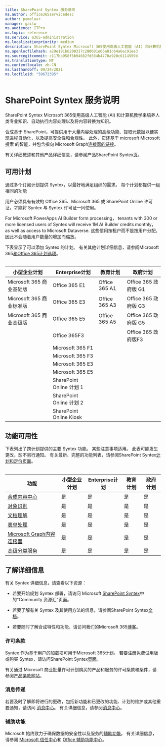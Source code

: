 ```yaml
---
title: SharePoint Syntex 服务说明
ms.author: office365servicedesc
author: pamelaar
manager: gailw
ms.audience: ITPro
ms.topic: reference
ms.service: o365-administration
ms.localizationpriority: medium
description: SharePoint Syntex Microsoft 365使用高级人工智能 (AI) 和计算机教学来培养人类专业知识、自动执行内容处理以及将内容转换为知识。
ms.openlocfilehash: a29e191b6200317c280601e66a01c64a6ec91ee3
ms.sourcegitcommit: c117bb958f5b94682fd384b4770a920c6114559b
ms.translationtype: MT
ms.contentlocale: zh-CN
ms.lasthandoff: 09/24/2021
ms.locfileid: "59672395"
---
```

# <a name="sharepoint-syntex-service-description"></a>SharePoint Syntex 服务说明 

SharePoint Syntex Microsoft 365使用高级人工智能 (AI) 和计算机教学来培养人类专业知识、自动执行内容处理以及将内容转换为知识。

合成基于 SharePoint，可提供用于大量内容处理的高级功能、提取元数据以便实现进程自动化，以及提高安全性和合规性。 此外，它还基于 microsoft Microsoft 搜索 的智能，并包含指向 Microsoft Graph[连接器的链接](/microsoftsearch/connectors-overview)。

有关详细概述和其他产品详细信息，请参阅产品SharePoint Syntex[页](https://aka.ms/sharepointsyntex)。

## <a name="available-plans"></a>可用计划

通过多个订阅计划提供 Syntex，以最好地满足组织的需求。 每个计划都提供一组相同的功能

用户必须具有有效的 Office 365、Microsoft 365 或 SharePoint Online 许可证，才能将 Syntex 与 Syntex 许可证一同使用。

For Microsoft PowerApps AI Builder form processing， tenants with 300 or more licensed users of Syntex will receive 1M AI Builder credits monthly， as well as access to Microsoft Dataverse. 这些信用按租户而不是按用户分配，因此不会随着用户数量的增加而缩放。

下表显示了可以添加 Syntex 的计划。 有关其他计划详细信息，请参阅Microsoft 365[和Office 365计划选项](../office-365-platform-service-description/office-365-plan-options.md)。<br><br>


| 小型企业计划            | Enterprise计划         | 教育计划     | 政府计划         |
| ------------------------------- | ------------------------ | ------------------- | ------------------------ |
| Microsoft 365 商业基础版    | Office 365 E1            | Office 365 A1       | Office 365 政府版 G1 |
| Microsoft 365 商业标准版 | Office 365 E3            | Office 365 A3       | Office 365 政府版 G3 |
| Microsoft 365 商业高级版  | Office 365 E5            | Office 365 A5       | Office 365 政府版 G5 |
|                                 | Office 365F3            |                     | Office 365 政府版F3 |
|                                 | Microsoft 365 F1         |                     |                          |
|                                 | Microsoft 365 F3         |                     |                          |
|                                 | Microsoft 365 E3         |                     |                          |
|                                 | Microsoft 365 E5         |                     |                          |
|                                 | SharePoint Online 计划 1 |                     |                          |
|                                 | SharePoint Online 计划 2 |                     |                          |
|                                 | SharePoint Online Kiosk  |                     |                          |

## <a name="feature-availability"></a>功能可用性

下表列出了跨计划提供的主要 Syntex 功能。 某些注意事项适用。 此表可能发生更改，恕不另行通知。 有关最新、完整的功能列表，请参阅SharePoint Syntex[计划和定价页面](https://www.microsoft.com/microsoft-365/enterprise/sharepoint-syntex)。<br><br>

| 功能 | 小型企业计划 | Enterprise计划 | 教育计划 | 政府计划 |
|--|--|--|--|--|
| [合成内容中心](sharepoint-syntex-features.md#syntex-content-center) | 是 | 是 | 是 | 是 |
| [对象识别](sharepoint-syntex-features.md#object-recognition) | 是 | 是 | 是 | 是 |
| [文档理解](sharepoint-syntex-features.md#document-understanding) | 是 | 是 | 是 | 是 |
| [表单处理](sharepoint-syntex-features.md#form-processing) | 是 | 是 | 是 | 是 |
| [Microsoft Graph内容连接器](sharepoint-syntex-features.md#microsoft-graph-content-connectors) | 是 | 是 | 是 | 是 |
| [高级分类服务](sharepoint-syntex-features.md#advanced-taxonomy-services) | 是 | 是 | 是 | 是 |

## <a name="learn-more"></a>了解详细信息

有关 Syntex 详细信息，请查看以下资源：

  - 若要开始规划 Syntex 部署，请访问 Microsoft [SharePoint Syntex](https://resources.techcommunity.microsoft.com/sharepoint-syntex/)中的"Community 资源汇"页面。

  - 若要了解有关 Syntex 及其使用方法的信息，请参阅SharePoint Syntex[文档](/microsoft-365/contentunderstanding/)。

  - 若要随时了解合成特性和功能，请访问我们的Microsoft 365[博客](https://go.microsoft.com/fwlink/?linkid=2084915)。

### <a name="licensing-terms"></a>许可条款

Syntex 作为基于用户的加载项可用于Microsoft 365计划。 若要注册免费试用版或购买 Syntex，请访问SharePoint Syntex[页面](https://aka.ms/sharepointsyntex)。

有关通过 Microsoft 商业批量许可计划购买的产品和服务的许可条款和条件，请参阅[产品条款网站](https://www.microsoft.com/licensing/terms/)。

### <a name="messaging"></a>消息传递

若要及时了解即将进行的更改，包括新功能和已更改的功能、计划的维护或其他重要通知，请访问 [消息中心](https://go.microsoft.com/fwlink/p/?linkid=2070717)。 有关详细信息，请参阅[消息中心](/microsoft-365/admin/manage/message-center)。

### <a name="accessibility"></a>辅助功能

Microsoft 始终致力于确保数据的安全性以及服务的[辅助功能](https://www.microsoft.com/trust-center/compliance/accessibility)。 有关详细信息，请参阅 [Microsoft 信任中心](https://www.microsoft.com/trust-center)和 [Office 辅助功能中心](https://support.office.com/article/ecab0fcf-d143-4fe8-a2ff-6cd596bddc6d)。